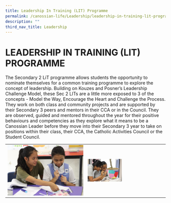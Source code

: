 ```yaml
---
title: Leadership In Training (LIT) Programme
permalink: /canossian-life/Leadership/leadership-in-training-lit-programme/
description: ""
third_nav_title: Leadership
---
```

# LEADERSHIP IN TRAINING (LIT) PROGRAMME
The Secondary 2 LiT programme allows students the opportunity to nominate themselves for a common training programme to explore the concept of leadership. Building on Kouzes and Posner’s Leadership Challenge Model, these Sec 2 LITs are a little more exposed to 3 of the concepts - Model the Way, Encourage the Heart and Challenge the Process. They work on both class and community projects and are supported by their Secondary 3 peers and mentors in their CCA or in the Council. They are observed, guided and mentored throughout the year for their positive behaviours and competencies as they explore what it means to be a Canossian Leader before they move into their Secondary 3 year to take on positions within their class, their CCA, the Catholic Activities Council or the Student Council.


|   |   |
|---|---|
| ![](/images/Canossian%20Life/Leadership/IMG_0300-1024x683.jpg)  |<img src="/images/Canossian%20Life/Leadership/IMG_9966-scaled.jpg" style="width:45%">   |